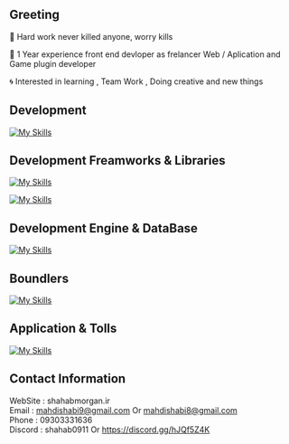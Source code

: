 ## Greeting


:low_brightness: Hard work never killed anyone, worry kills 

:trident: 1  Year experience front end devloper as frelancer Web / Aplication and Game plugin developer  

:cyclone: Interested in learning , Team Work , Doing creative and new things 


## Development 
[![My Skills](https://skillicons.dev/icons?i=ts,js,html,css)](https://skillicons.dev)

## Development Freamworks & Libraries

[![My Skills](https://skillicons.dev/icons?i=nextjs,react,nodejs,expressjs,electron	)](https://skillicons.dev)

[![My Skills](https://skillicons.dev/icons?i=tailwind)](https://skillicons.dev)

## Development Engine & DataBase
 
[![My Skills](https://skillicons.dev/icons?i=nodejs,mongodb)](https://skillicons.dev)

## Boundlers 

[![My Skills](https://skillicons.dev/icons?i=vite,webpack)](https://skillicons.dev)

## Application & Tolls 

[![My Skills](https://skillicons.dev/icons?i=vscode,webstorm,phpstorm,visualstudio,figma,photoshop,ai,wordpress)](https://skillicons.dev)


## Contact Information
WebSite : shahabmorgan.ir <br/> 
Email : mahdishabi9@gmail.com Or mahdishabi8@gmail.com <br/>
Phone : 09303331636 <br/>
Discord : shahab0911 Or https://discord.gg/hJQf5Z4K <br/>
